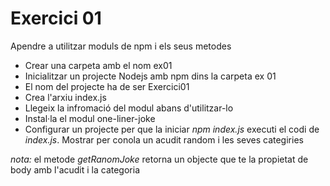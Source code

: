 # Exercici 01
Apendre a utilitzar moduls de npm i els seus metodes
- Crear una carpeta amb el nom ex01
- Inicialitzar un projecte Nodejs amb npm dins la carpeta ex 01
- El nom del projecte ha de ser Exercici01
- Crea l'arxiu index.js
- Llegeix la infromació del modul abans d'utilitzar-lo
- Instal·la el modul one-liner-joke
- Configurar un projecte per que la iniciar _npm index.js_ executi el codi de _index.js_. Mostrar per conola un acudit random i les seves categiries

*nota:* el metode _getRanomJoke_ retorna un objecte que te la propietat de body amb l'acudit i la categoria
